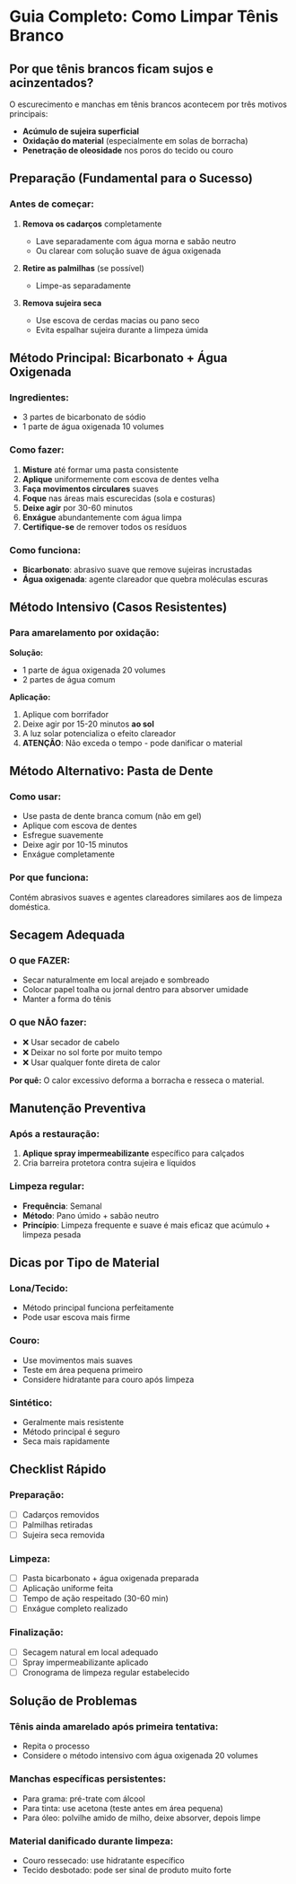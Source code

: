 # Guia Completo: Como Limpar Tênis Branco

## Por que tênis brancos ficam sujos e acinzentados?

O escurecimento e manchas em tênis brancos acontecem por três motivos principais:
- **Acúmulo de sujeira superficial**
- **Oxidação do material** (especialmente em solas de borracha)
- **Penetração de oleosidade** nos poros do tecido ou couro

## Preparação (Fundamental para o Sucesso)

### Antes de começar:
1. **Remova os cadarços** completamente
   - Lave separadamente com água morna e sabão neutro
   - Ou clarear com solução suave de água oxigenada

2. **Retire as palmilhas** (se possível)
   - Limpe-as separadamente

3. **Remova sujeira seca**
   - Use escova de cerdas macias ou pano seco
   - Evita espalhar sujeira durante a limpeza úmida

## Método Principal: Bicarbonato + Água Oxigenada

### Ingredientes:
- 3 partes de bicarbonato de sódio
- 1 parte de água oxigenada 10 volumes

### Como fazer:
1. **Misture** até formar uma pasta consistente
2. **Aplique** uniformemente com escova de dentes velha
3. **Faça movimentos circulares** suaves
4. **Foque** nas áreas mais escurecidas (sola e costuras)
5. **Deixe agir** por 30-60 minutos
6. **Enxágue** abundantemente com água limpa
7. **Certifique-se** de remover todos os resíduos

### Como funciona:
- **Bicarbonato**: abrasivo suave que remove sujeiras incrustadas
- **Água oxigenada**: agente clareador que quebra moléculas escuras

## Método Intensivo (Casos Resistentes)

### Para amarelamento por oxidação:

**Solução:**
- 1 parte de água oxigenada 20 volumes
- 2 partes de água comum

**Aplicação:**
1. Aplique com borrifador
2. Deixe agir por 15-20 minutos **ao sol**
3. A luz solar potencializa o efeito clareador
4. **ATENÇÃO**: Não exceda o tempo - pode danificar o material

## Método Alternativo: Pasta de Dente

### Como usar:
- Use pasta de dente branca comum (não em gel)
- Aplique com escova de dentes
- Esfregue suavemente
- Deixe agir por 10-15 minutos
- Enxágue completamente

### Por que funciona:
Contém abrasivos suaves e agentes clareadores similares aos de limpeza doméstica.

## Secagem Adequada

### O que FAZER:
- Secar naturalmente em local arejado e sombreado
- Colocar papel toalha ou jornal dentro para absorver umidade
- Manter a forma do tênis

### O que NÃO fazer:
- ❌ Usar secador de cabelo
- ❌ Deixar no sol forte por muito tempo
- ❌ Usar qualquer fonte direta de calor

**Por quê:** O calor excessivo deforma a borracha e resseca o material.

## Manutenção Preventiva

### Após a restauração:
1. **Aplique spray impermeabilizante** específico para calçados
2. Cria barreira protetora contra sujeira e líquidos

### Limpeza regular:
- **Frequência**: Semanal
- **Método**: Pano úmido + sabão neutro
- **Princípio**: Limpeza frequente e suave é mais eficaz que acúmulo + limpeza pesada

## Dicas por Tipo de Material

### Lona/Tecido:
- Método principal funciona perfeitamente
- Pode usar escova mais firme

### Couro:
- Use movimentos mais suaves
- Teste em área pequena primeiro
- Considere hidratante para couro após limpeza

### Sintético:
- Geralmente mais resistente
- Método principal é seguro
- Seca mais rapidamente

## Checklist Rápido

### Preparação:
- [ ] Cadarços removidos
- [ ] Palmilhas retiradas
- [ ] Sujeira seca removida

### Limpeza:
- [ ] Pasta bicarbonato + água oxigenada preparada
- [ ] Aplicação uniforme feita
- [ ] Tempo de ação respeitado (30-60 min)
- [ ] Enxágue completo realizado

### Finalização:
- [ ] Secagem natural em local adequado
- [ ] Spray impermeabilizante aplicado
- [ ] Cronograma de limpeza regular estabelecido

## Solução de Problemas

### Tênis ainda amarelado após primeira tentativa:
- Repita o processo
- Considere o método intensivo com água oxigenada 20 volumes

### Manchas específicas persistentes:
- Para grama: pré-trate com álcool
- Para tinta: use acetona (teste antes em área pequena)
- Para óleo: polvilhe amido de milho, deixe absorver, depois limpe

### Material danificado durante limpeza:
- Couro ressecado: use hidratante específico
- Tecido desbotado: pode ser sinal de produto muito forte